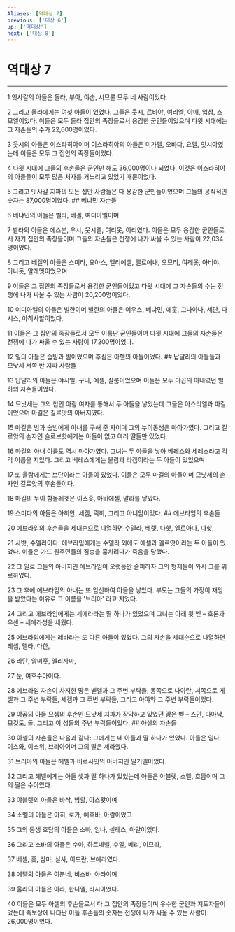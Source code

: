 ```yaml
---
Aliases: [역대상 7]
previous: ['대상 6']
up: ['역대상']
next: ['대상 8']
---
```

# 역대상 7

***


1 잇사갈의 아들은 돌라, 부아, 야숩, 시므론 모두 네 사람이었다. 

2 그리고 돌라에게는 여섯 아들이 있었다. 그들은 웃시, 르바야, 여리엘, 야매, 입삼, 스므엘이었다. 이들은 모두 돌라 집안의 족장들로서 용감한 군인들이었으며 다윗 시대에는 그 자손들의 수가 22,600명이었다. 

3 웃시의 아들은 이스라히야이며 이스라히야의 아들은 미가엘, 오바댜, 요엘, 잇시야였는데 이들은 모두 그 집안의 족장들이었다. 

4 다윗 시대에 그들의 후손들은 군인만 해도 36,000명이나 되었다. 이것은 이스라히야의 아들들이 모두 많은 처자를 거느리고 있었기 때문이었다. 

5 그리고 잇사갈 지파의 모든 집안 사람들은 다 용감한 군인들이었으며 그들의 공식적인 숫자는 87,000명이었다. ## 베냐민 자손들 

6 베냐민의 아들은 벨라, 베겔, 여디아엘이며 

7 벨라의 아들은 에스본, 우시, 웃시엘, 여리못, 이리였다. 이들은 모두 용감한 군인들로서 자기 집안의 족장들이며 그들의 자손들은 전쟁에 나가 싸울 수 있는 사람이 22,034명이었다. 

8 그리고 베겔의 아들은 스미라, 요아스, 엘리에셀, 엘료에내, 오므리, 여레못, 아비야, 아나돗, 알레멧이었으며 

9 이들은 그 집안의 족장들로서 용감한 군인들이었고 다윗 시대에 그 자손들의 수는 전쟁에 나가 싸울 수 있는 사람이 20,200명이었다. 

10 여디아엘의 아들은 빌한이며 빌한의 아들은 여우스, 베냐민, 에훗, 그나아나, 세단, 다시스, 아히사할이었다. 

11 이들은 그 집안의 족장들로서 모두 이름난 군인들이며 다윗 시대에 그들의 자손들은 전쟁에 나가 싸울 수 있는 사람이 17,200명이었다. 

12 일의 아들은 숩빔과 빔이었으며 후심은 아헬의 아들이었다. ## 납달리의 아들들과 므낫세 서쪽 반 지파 사람들 

13 납달리의 아들은 야시엘, 구니, 예셀, 살룸이었으며 이들은 모두 야곱의 아내였던 빌하의 자손들이었다. 

14 므낫세는 그의 첩인 아람 여자를 통해서 두 아들을 낳았는데 그들은 아스리엘과 마길이었으며 마길은 길르앗의 아버지였다. 

15 마길은 빔과 숩빔에게 아내를 구해 준 자이며 그의 누이동생은 마아가였다. 그리고 길르앗의 손자인 슬로브핫에게는 아들이 없고 여러 딸들만 있었다. 

16 마길의 아내 이름도 역시 마아가였다. 그녀는 두 아들을 낳아 베레스와 세레스라고 각각 이름을 지었다. 그리고 베레스에게는 울람과 라겜이라는 두 아들이 있었으며 

17 또 울람에게는 브단이라는 아들이 있었다. 이들은 모두 마길의 아들이며 므낫세의 손자인 길르앗의 후손들이다. 

18 마길의 누이 함몰레겟은 이스홋, 아비에셀, 말라를 낳았다. 

19 스미다의 아들은 아히안, 세겜, 릭히, 그리고 아니암이었다. ## 에브라임의 후손들 

20 에브라임의 후손들을 세대순으로 나열하면 수델라, 베렛, 다핫, 엘르아다, 다핫, 

21 사밧, 수델라이다. 에브라임에게는 수델라 외에도 에셀과 엘르앗이라는 두 아들이 있었다. 이들은 가드 원주민들의 짐승을 훔치려다가 죽음을 당했다. 

22 그 일로 그들의 아버지인 에브라임이 오랫동안 슬퍼하자 그의 형제들이 와서 그를 위로하였다. 

23 그 후에 에브라임의 아내는 또 임신하여 아들을 낳았다. 부모는 그들의 가정이 재앙을 받았다는 이유로 그 이름을 '브리아' 라고 지었다. 

24 그리고 에브라임에게는 세에라라는 딸 하나가 있었으며 그녀는 아래 윗 벧 – 호론과 우센 – 세에라성을 세웠다. 

25 에브라임에게는 레바라는 또 다른 아들이 있었다. 그의 자손을 세대순으로 나열하면 레셉, 델라, 다한, 

26 라단, 암미훗, 엘리사마, 

27 눈, 여호수아이다. 

28 에브라임 자손이 차지한 땅은 벧엘과 그 주변 부락들, 동쪽으로 나아란, 서쪽으로 게셀과 그 주변 부락들, 세겜과 그 주변 부락들, 그리고 아야와 그 주변 부락들이었다. 

29 야곱의 아들 요셉의 후손인 므낫세 지파가 장악하고 있었던 땅은 벧 – 스안, 다아낙, 므깃도, 돌, 그리고 이 성들의 주변 부락들이었다. ## 아셀의 자손들 

30 아셀의 자손들은 다음과 같다: 그에게는 네 아들과 딸 하나가 있었다. 아들은 임나, 이스와, 이스위, 브리아이며 그의 딸은 세라였다. 

31 브리아의 아들은 헤벨과 비르사잇의 아버지인 말기엘이었다. 

32 그리고 헤벨에게는 아들 셋과 딸 하나가 있었는데 아들은 야블렛, 소멜, 호담이며 그의 딸은 수아였다. 

33 야블렛의 아들은 바삭, 빔할, 아스왓이며 

34 소멜의 아들은 아히, 로가, 예후바, 아람이었고 

35 그의 동생 호담의 아들은 소바, 임나, 셀레스, 아말이었다. 

36 그리고 소바의 아들은 수아, 하르네벨, 수알, 베리, 이므라, 

37 베셀, 홋, 삼마, 실사, 이드란, 브에라였다. 

38 예델의 아들은 여분네, 비스바, 아라이며 

39 울라의 아들은 아라, 한니엘, 리시아였다. 

40 이들은 모두 아셀의 후손들로서 다 그 집안의 족장들이며 우수한 군인과 지도자들이었는데 족보상에 나타난 이들 후손들의 숫자는 전쟁에 나가 싸울 수 있는 사람이 26,000명이었다.
